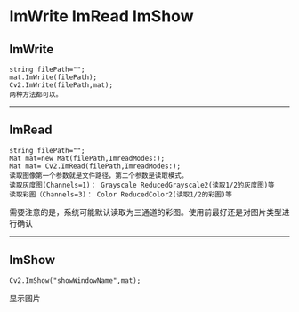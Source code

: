 # ImWrite   ImRead ImShow
## ImWrite
    string filePath="";
    mat.ImWrite(filePath);
    Cv2.ImWrite(filePath,mat);
    两种方法都可以。
---
## ImRead
    string filePath="";
    Mat mat=new Mat(filePath,ImreadModes:);
    Mat mat= Cv2.ImRead(filePath,ImreadModes:);
    读取图像第一个参数就是文件路径，第二个参数是读取模式。
    读取灰度图(Channels=1)： Grayscale ReducedGrayscale2(读取1/2的灰度图)等
    读取彩图（Channels=3)： Color ReducedColor2(读取1/2的彩图)等
需要注意的是，系统可能默认读取为三通道的彩图。使用前最好还是对图片类型进行确认      

---
## ImShow
    Cv2.ImShow("showWindowName",mat);
显示图片